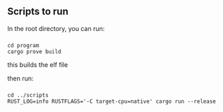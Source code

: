 ## Scripts to run

In the root directory, you can run:

### 
```
cd program
cargo prove build
```

this builds the elf file

then run:
###
```
cd ../scripts
RUST_LOG=info RUSTFLAGS='-C target-cpu=native' cargo run --release
```
